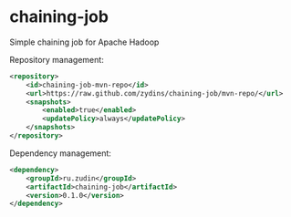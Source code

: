 # chaining-job
Simple chaining job for Apache Hadoop

Repository management:
```xml
<repository>
    <id>chaining-job-mvn-repo</id>
    <url>https://raw.github.com/zydins/chaining-job/mvn-repo/</url>
    <snapshots>
        <enabled>true</enabled>
        <updatePolicy>always</updatePolicy>
    </snapshots>
</repository>
```

Dependency management:
```xml
<dependency>
    <groupId>ru.zudin</groupId>
    <artifactId>chaining-job</artifactId>
    <version>0.1.0</version>
</dependency>
```
